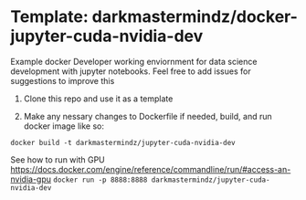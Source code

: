 # Template: darkmastermindz/docker-jupyter-cuda-nvidia-dev 

Example docker Developer working enviornment for data science development with jupyter notebooks.
Feel free to add issues for suggestions to improve this

1. Clone this repo and use it as a template

2. Make any nessary changes to Dockerfile if needed, build, and run docker image like so:

`docker build -t darkmastermindz/jupyter-cuda-nvidia-dev`

See how to run with GPU https://docs.docker.com/engine/reference/commandline/run/#access-an-nvidia-gpu
`docker run -p 8888:8888 darkmastermindz/jupyter-cuda-nvidia-dev`
